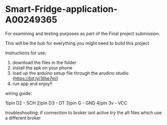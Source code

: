 # Smart-Fridge-application-A00249365
For examining and testing purposes as part of the Final project submission.

This will be the hub for everything you might need to build this project 


Instructions for use:

1) download the files in the folder 
2) install the apk on your phone
3) load up the arduino setup file through the arudino studio (https://bit.ly/3the7ml)
4) run app and enjoy!!

wiring guide:

1)pin D2 - SCH
2)pin D3 - DT
3)pin G  - GND
4)pin 3v - VCC

troubleshooting:
if connection to broker isnt active try the alt files which use a different broker
